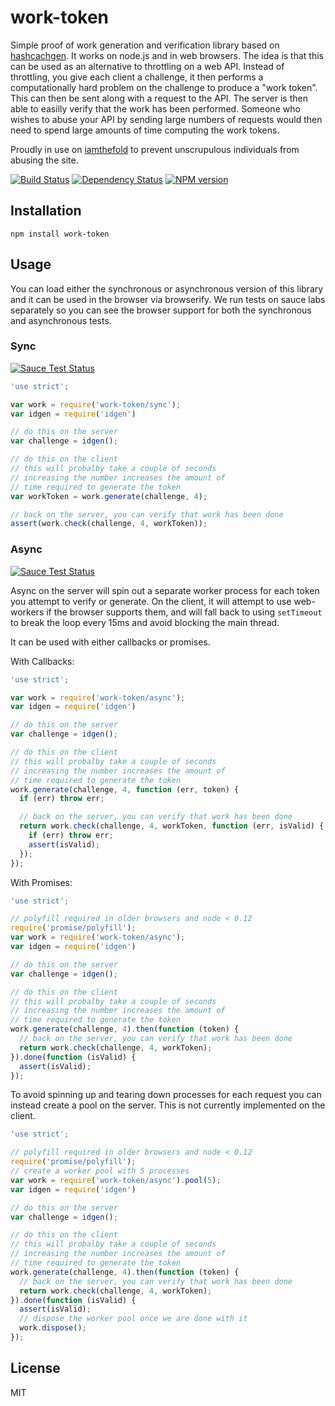 # work-token

Simple proof of work generation and verification library based on [hashcachgen](https://github.com/carlos8f/node-hashcashgen).  It works on node.js and in web browsers.  The idea is that this can be used as an alternative to throttling on a web API.  Instead of throttling, you give each client a challenge, it then performs a computationally hard problem on the challenge to produce a "work token".  This can then be sent along with a request to the API.  The server is then able to easilly verify that the work has been performed.  Someone who wishes to abuse your API by sending large numbers of requests would then need to spend large amounts of time computing the work tokens.

Proudly in use on [iamthefold](https://github.com/iest/i-am-the-fold) to prevent unscrupulous individuals from abusing the site.

[![Build Status](https://img.shields.io/travis/ForbesLindesay/work-token/master.svg)](https://travis-ci.org/ForbesLindesay/work-token)
[![Dependency Status](https://img.shields.io/david/ForbesLindesay/work-token.svg)](https://david-dm.org/ForbesLindesay/work-token)
[![NPM version](https://img.shields.io/npm/v/work-token.svg)](https://www.npmjs.org/package/work-token)

## Installation

    npm install work-token

## Usage

You can load either the synchronous or asynchronous version of this library and it can be used in the browser via browserify.  We run tests on sauce labs separately so you can see the browser support for both the synchronous and asynchronous tests.

### Sync

[![Sauce Test Status](https://saucelabs.com/browser-matrix/work-token.svg)](https://saucelabs.com/u/work-token)

```js
'use strict';

var work = require('work-token/sync');
var idgen = require('idgen')

// do this on the server
var challenge = idgen();

// do this on the client
// this will probalby take a couple of seconds
// increasing the number increases the amount of
// time required to generate the token
var workToken = work.generate(challenge, 4);

// back on the server, you can verify that work has been done
assert(work.check(challenge, 4, workToken));
```

### Async

[![Sauce Test Status](https://saucelabs.com/browser-matrix/work-token-async.svg)](https://saucelabs.com/u/work-token-async)

Async on the server will spin out a separate worker process for each token you attempt to verify or generate.  On the client, it will attempt to use web-workers if the browser supports them, and will fall back to using `setTimeout` to break the loop every 15ms and avoid blocking the main thread.

It can be used with either callbacks or promises.

With Callbacks:

```js
'use strict';

var work = require('work-token/async');
var idgen = require('idgen')

// do this on the server
var challenge = idgen();

// do this on the client
// this will probalby take a couple of seconds
// increasing the number increases the amount of
// time required to generate the token
work.generate(challenge, 4, function (err, token) {
  if (err) throw err;

  // back on the server, you can verify that work has been done
  return work.check(challenge, 4, workToken, function (err, isValid) {
    if (err) throw err;
    assert(isValid);
  });
});
```

With Promises:

```js
'use strict';

// polyfill required in older browsers and node < 0.12
require('promise/polyfill');
var work = require('work-token/async');
var idgen = require('idgen')

// do this on the server
var challenge = idgen();

// do this on the client
// this will probalby take a couple of seconds
// increasing the number increases the amount of
// time required to generate the token
work.generate(challenge, 4).then(function (token) {
  // back on the server, you can verify that work has been done
  return work.check(challenge, 4, workToken);
}).done(function (isValid) {
  assert(isValid);
});
```

To avoid spinning up and tearing down processes for each request you can instead create a pool on the server.  This is not currently implemented on the client.

```js
'use strict';

// polyfill required in older browsers and node < 0.12
require('promise/polyfill');
// create a worker pool with 5 processes
var work = require('work-token/async').pool(5);
var idgen = require('idgen')

// do this on the server
var challenge = idgen();

// do this on the client
// this will probalby take a couple of seconds
// increasing the number increases the amount of
// time required to generate the token
work.generate(challenge, 4).then(function (token) {
  // back on the server, you can verify that work has been done
  return work.check(challenge, 4, workToken);
}).done(function (isValid) {
  assert(isValid);
  // dispose the worker pool once we are done with it
  work.dispose();
});
```

## License

  MIT
